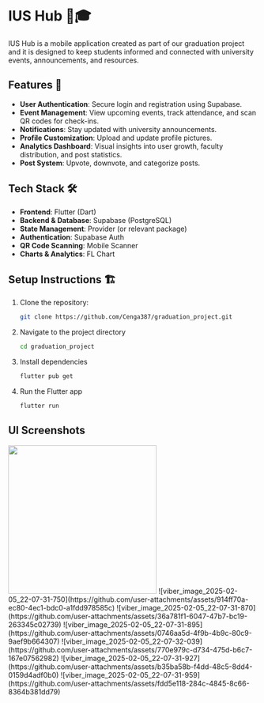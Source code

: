 # IUS Hub 📲🎓

IUS Hub is a mobile application created as part of our graduation project and it is designed to keep students informed and connected with university events, announcements, and resources.

## Features 🚀

- **User Authentication**: Secure login and registration using Supabase.
- **Event Management**: View upcoming events, track attendance, and scan QR codes for check-ins.
- **Notifications**: Stay updated with university announcements.
- **Profile Customization**: Upload and update profile pictures.
- **Analytics Dashboard**: Visual insights into user growth, faculty distribution, and post statistics.
- **Post System**: Upvote, downvote, and categorize posts.

## Tech Stack 🛠️

- **Frontend**: Flutter (Dart)
- **Backend & Database**: Supabase (PostgreSQL)
- **State Management**: Provider (or relevant package)
- **Authentication**: Supabase Auth
- **QR Code Scanning**: Mobile Scanner
- **Charts & Analytics**: FL Chart

## Setup Instructions 🏗️

1. Clone the repository:  
   ```sh
   git clone https://github.com/Cenga387/graduation_project.git
   
2. Navigate to the project directory
   ```sh
   cd graduation_project

3. Install dependencies
   ```sh
   flutter pub get

4. Run the Flutter app
   ```sh
   flutter run


## UI Screenshots

<img src='![viber_image_2025-02-05_22-07-31-742](https://github.com/user-attachments/assets/aa1504ed-1e45-41fe-a8b8-0b237257b780)' width=300/>
![viber_image_2025-02-05_22-07-31-750](https://github.com/user-attachments/assets/914ff70a-ec80-4ec1-bdc0-a1fdd978585c) 
![viber_image_2025-02-05_22-07-31-870](https://github.com/user-attachments/assets/36a781f1-6047-47b7-bc19-263345c02739) 
![viber_image_2025-02-05_22-07-31-895](https://github.com/user-attachments/assets/0746aa5d-4f9b-4b9c-80c9-9aef9b664307) 
![viber_image_2025-02-05_22-07-32-039](https://github.com/user-attachments/assets/770e979c-d734-475d-b6c7-167e07562982) 
![viber_image_2025-02-05_22-07-31-927](https://github.com/user-attachments/assets/b35ba58b-f4dd-48c5-8dd4-0159d4adf0b0) 
![viber_image_2025-02-05_22-07-31-959](https://github.com/user-attachments/assets/fdd5e118-284c-4845-8c66-8364b381dd79) 
